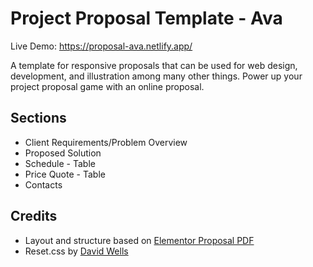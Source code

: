 # Project Proposal Template - Ava

Live Demo: https://proposal-ava.netlify.app/

A template for responsive proposals that can be used for web design, development, and illustration among many other things.
Power up your project proposal game with an online proposal.

## Sections
* Client Requirements/Problem Overview
* Proposed Solution
* Schedule - Table
* Price Quote - Table
* Contacts

## Credits
* Layout and structure based on [Elementor Proposal PDF](https://elementor.com/blog/wp-content/uploads/sites/9/2020/04/Webdesign_Proposal_Template_and_Example_060420.pdf)
* Reset.css by [David Wells](https://gist.github.com/DavidWells/18e73022e723037a50d6)
